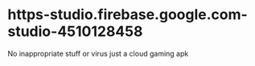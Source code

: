 # https-studio.firebase.google.com-studio-4510128458
No inappropriate stuff or virus just a cloud gaming apk
